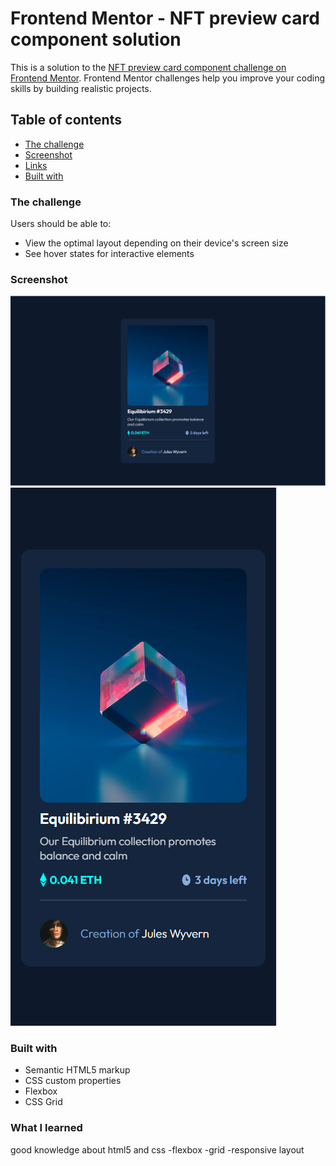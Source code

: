 # Frontend Mentor - NFT preview card component solution

This is a solution to the [NFT preview card component challenge on Frontend Mentor](https://www.frontendmentor.io/challenges/nft-preview-card-component-SbdUL_w0U). Frontend Mentor challenges help you improve your coding skills by building realistic projects.

## Table of contents

- [The challenge](#the-challenge)
- [Screenshot](#screenshot)
- [Links](#links)
- [Built with](#built-with)

### The challenge

Users should be able to:

- View the optimal layout depending on their device's screen size
- See hover states for interactive elements

### Screenshot

![](./screenshots/Screenshot_desktop.png)
![](./screenshots/Screenshot_mobile.png)

### Built with

- Semantic HTML5 markup
- CSS custom properties
- Flexbox
- CSS Grid

### What I learned

good knowledge about html5 and css
-flexbox
-grid
-responsive layout
